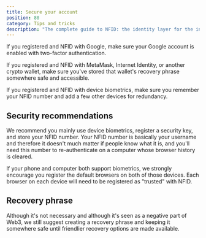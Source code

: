 ```yaml
---
title: Secure your account
position: 80
category: Tips and tricks
description: "The complete guide to NFID: the identity layer for the internet."
---
```


If you registered and NFID with Google, make sure your Google account is enabled with two-factor authentication.

If you registered and NFID with MetaMask, Internet Identity, or another crypto wallet, make sure you've stored that wallet's recovery phrase somewhere safe and accessible.

If you registered and NFID with device biometrics, make sure you remember your NFID number and add a few other devices for redundancy.

## Security recommendations

We recommend you mainly use device biometrics, register a security key, and store your NFID number. Your NFID number is basically your username and therefore it doesn't much matter if people know what it is, and you'll need this number to re-authenticate on a computer whose browser history is cleared.

If your phone and computer both support biometrics, we strongly encourage you register the default browsers on both of those devices. Each browser on each device will need to be registered as "trusted" with NFID.

## Recovery phrase

Although it's not necessary and although it's seen as a negative part of Web3, we still suggest creating a recovery phrase and keeping it somewhere safe until friendlier recovery options are made available.